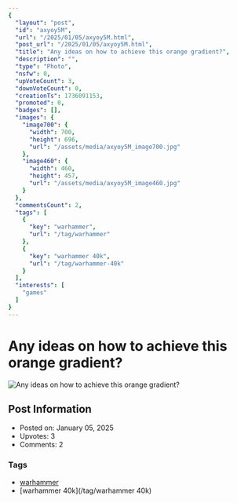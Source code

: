 ```yaml
---
{
  "layout": "post",
  "id": "axyoy5M",
  "url": "/2025/01/05/axyoy5M.html",
  "post_url": "/2025/01/05/axyoy5M.html",
  "title": "Any ideas on how to achieve this orange gradient?",
  "description": "",
  "type": "Photo",
  "nsfw": 0,
  "upVoteCount": 3,
  "downVoteCount": 0,
  "creationTs": 1736091153,
  "promoted": 0,
  "badges": [],
  "images": {
    "image700": {
      "width": 700,
      "height": 696,
      "url": "/assets/media/axyoy5M_image700.jpg"
    },
    "image460": {
      "width": 460,
      "height": 457,
      "url": "/assets/media/axyoy5M_image460.jpg"
    }
  },
  "commentsCount": 2,
  "tags": [
    {
      "key": "warhammer",
      "url": "/tag/warhammer"
    },
    {
      "key": "warhammer 40k",
      "url": "/tag/warhammer-40k"
    }
  ],
  "interests": [
    "games"
  ]
}
---
```


# Any ideas on how to achieve this orange gradient?

![Any ideas on how to achieve this orange gradient?](/assets/media/axyoy5M_image700.jpg)

## Post Information

- Posted on: January 05, 2025
- Upvotes: 3
- Comments: 2

### Tags

- [warhammer](/tag/warhammer)
- [warhammer 40k](/tag/warhammer 40k)
